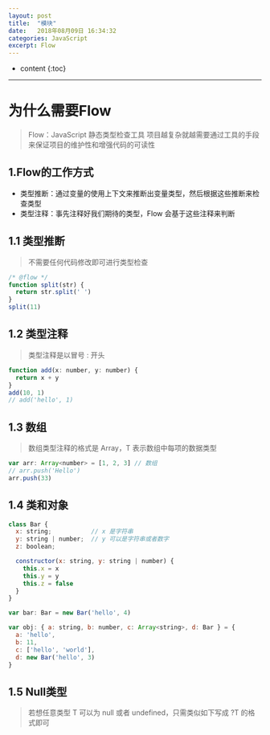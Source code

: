 ```yaml
---
layout: post
title:  "模块"
date:   2018年08月09日 16:34:32
categories: JavaScript
excerpt: Flow
---
```


* content
{:toc}

---

# 为什么需要Flow
> Flow：JavaScript 静态类型检查工具
> 项目越复杂就越需要通过工具的手段来保证项目的维护性和增强代码的可读性

## 1.Flow的工作方式
- 类型推断：通过变量的使用上下文来推断出变量类型，然后根据这些推断来检查类型
- 类型注释：事先注释好我们期待的类型，Flow 会基于这些注释来判断

## 1.1 类型推断
> 不需要任何代码修改即可进行类型检查
```javascript
/* @flow */
function split(str) {
  return str.split(' ')
}
split(11)
```

## 1.2 类型注释
> 类型注释是以冒号 : 开头
```javascript
function add(x: number, y: number) {
  return x + y
}
add(10, 1)
// add('hello', 1)
```

## 1.3 数组
> 数组类型注释的格式是 Array<T>，T 表示数组中每项的数据类型
```javascript
var arr: Array<number> = [1, 2, 3] // 数组
// arr.push('Hello')
arr.push(33)
```

## 1.4 类和对象
```javascript
class Bar {
  x: string;           // x 是字符串
  y: string | number;  // y 可以是字符串或者数字
  z: boolean;

  constructor(x: string, y: string | number) {
    this.x = x
    this.y = y
    this.z = false
  }
}

var bar: Bar = new Bar('hello', 4)

var obj: { a: string, b: number, c: Array<string>, d: Bar } = {
  a: 'hello',
  b: 11,
  c: ['hello', 'world'],
  d: new Bar('hello', 3)
}
```
## 1.5 Null类型
> 若想任意类型 T 可以为 null 或者 undefined，只需类似如下写成 ?T 的格式即可